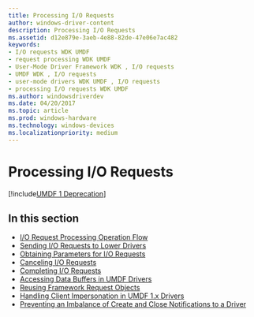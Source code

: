 ```yaml
---
title: Processing I/O Requests
author: windows-driver-content
description: Processing I/O Requests
ms.assetid: d12e879e-3aeb-4e88-82de-47e06e7ac482
keywords:
- I/O requests WDK UMDF
- request processing WDK UMDF
- User-Mode Driver Framework WDK , I/O requests
- UMDF WDK , I/O requests
- user-mode drivers WDK UMDF , I/O requests
- processing I/O requests WDK UMDF
ms.author: windowsdriverdev
ms.date: 04/20/2017
ms.topic: article
ms.prod: windows-hardware
ms.technology: windows-devices
ms.localizationpriority: medium
---
```


# Processing I/O Requests


[!include[UMDF 1 Deprecation](../umdf-1-deprecation.md)]

## In this section


-   [I/O Request Processing Operation Flow](i-o-request-processing-operation-flow.md)
-   [Sending I/O Requests to Lower Drivers](sending-i-o-requests-to-lower-drivers.md)
-   [Obtaining Parameters for I/O Requests](obtaining-parameters-for-i-o-requests.md)
-   [Canceling I/O Requests](canceling-i-o-requests-umdf.md)
-   [Completing I/O Requests](completing-i-o-requests-umdf.md)
-   [Accessing Data Buffers in UMDF Drivers](accessing-data-buffers-in-umdf-1-x-drivers.md)
-   [Reusing Framework Request Objects](reusing-framework-request-objects-umdf.md)
-   [Handling Client Impersonation in UMDF 1.x Drivers](handling-client-impersonation-in-umdf-1-x-drivers.md)
-   [Preventing an Imbalance of Create and Close Notifications to a Driver](preventing-an-imbalance-of-create-and-close-notifications-to-a-driver.md)

 

 





